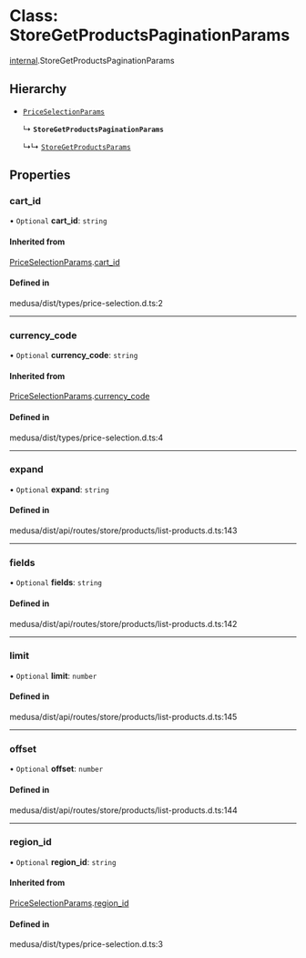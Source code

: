 # Class: StoreGetProductsPaginationParams

[internal](../modules/internal-41.md).StoreGetProductsPaginationParams

## Hierarchy

- [`PriceSelectionParams`](internal-40.PriceSelectionParams.md)

  ↳ **`StoreGetProductsPaginationParams`**

  ↳↳ [`StoreGetProductsParams`](internal-41.StoreGetProductsParams.md)

## Properties

### cart\_id

• `Optional` **cart\_id**: `string`

#### Inherited from

[PriceSelectionParams](internal-40.PriceSelectionParams.md).[cart_id](internal-40.PriceSelectionParams.md#cart_id)

#### Defined in

medusa/dist/types/price-selection.d.ts:2

___

### currency\_code

• `Optional` **currency\_code**: `string`

#### Inherited from

[PriceSelectionParams](internal-40.PriceSelectionParams.md).[currency_code](internal-40.PriceSelectionParams.md#currency_code)

#### Defined in

medusa/dist/types/price-selection.d.ts:4

___

### expand

• `Optional` **expand**: `string`

#### Defined in

medusa/dist/api/routes/store/products/list-products.d.ts:143

___

### fields

• `Optional` **fields**: `string`

#### Defined in

medusa/dist/api/routes/store/products/list-products.d.ts:142

___

### limit

• `Optional` **limit**: `number`

#### Defined in

medusa/dist/api/routes/store/products/list-products.d.ts:145

___

### offset

• `Optional` **offset**: `number`

#### Defined in

medusa/dist/api/routes/store/products/list-products.d.ts:144

___

### region\_id

• `Optional` **region\_id**: `string`

#### Inherited from

[PriceSelectionParams](internal-40.PriceSelectionParams.md).[region_id](internal-40.PriceSelectionParams.md#region_id)

#### Defined in

medusa/dist/types/price-selection.d.ts:3
